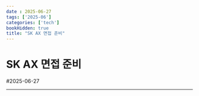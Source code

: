 ```yaml
---
date : 2025-06-27
tags: ['2025-06']
categories: ['tech']
bookHidden: true
title: "SK AX 면접 준비"
---
```


# SK AX 면접 준비

#2025-06-27

---


